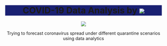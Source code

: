 <h1 align="center" style="background-color: #192072">
  COVID-19 Data Analysis by 
  <span>
    <a href="#" alt="Made with Python 3">
        <img src="https://i.ibb.co/VCz68QL/Screenshot-17.png" />
    </a>
  </span>
</h1>

<p align="center">
    <a href="#" alt="Made with Python 3">
        <img src="https://img.shields.io/badge/made%20with-Python%203-blue?style=flat&logo=python" />
    </a>
</p>

<p align="center">
  Trying to forecast coronavirus spread under different quarantine scenarios using data analytics
</p>



